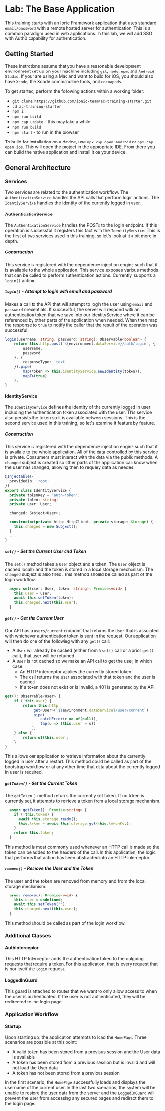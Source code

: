# Lab: The Base Application

This training starts with an Ionic Framework application that uses standard `email/password` with a remote hosted server for authentication. This is a common paradigm used in web applications. In this lab, we will add SSO with Auth0 capability for authentication.

## Getting Started

These instrctions assume that you have a reasonable development environment set up on your machine including `git`, `node`, `npm`, and `Android Studio`. If your are using a Mac and want to build for iOS, you should also have `Xcode`, the Xcode commandline tools, and `cocoapods`.

To get started, perform the following actions within a working folder:

- `git clone https://github.com/ionic-team/ac-training-starter.git`
- `cd ac-training-starter`
- `npm i`
- `npm run build`
- `npx cap update` - this may take a while
- `npm run build`
- `npm start` - to run in the browser

To build for installation on a device, use `npx cap open android` or `npx cap open ios`. This will open the project in the appropriate IDE. From there you can build the native application and install it on your device.

## General Architecture

### Services

Two services are related to the authentication workflow. The `AuthenticationService` handles the API calls that perform login actions. The `IdentiyService` handles the identity of the currently logged in user.

#### AuthenticationService

The `AuthenticationService` handles the POSTs to the login endpoint. If this operation is successful it registers this fact with the `IdentityService`. This is the first of two services used in this training, so let's look at it a bit more in depth.

##### Construction

This service is registered with the dependency injection engine such that it is available to the whole application. This service exposes various methods that can be called to perform authentication actions. Currently, supports a `login()` action.

##### `login()` - Attempt to login with email and password

Makes a call to the API that will attempt to login the user using `email` and `password` credentials. If successful, the server will respond with an authentication token that we save into our identityService where it can be referenced by other parts of the application when needed. When then map the response to `true` to notify the caller that the result of the operation was successful.

```TypeScript
login(username: string, password: string): Observable<boolean> {
    return this.http.post(`${environment.dataService}/auth/login`, {
        username,
        password
    }, {
        responseType: 'text'
    }).pipe(
        map(token => this.identityService.newIdentity(token)),
        mapTo(true)
    );
}
```

#### IdentityService

The `IdentityService` defines the identity of the currently logged in user including the authentication token associated with the user. This service also persists the token so it is available between sessions. This is the second service used in this training, so let's examine it feature by feature.

##### Construction

This service is registered with the dependency injection engine such that it is availale to the whole application. All of the data controlled by this service is private. Consumers must interact with the data via the public methods. A `changed` subject is created so other parts of the application can know when the user has changed, allowing then to requery data as needed.

```TypeScript
@Injectable({
  providedIn: 'root'
})
export class IdentityService {
  private tokenKey = 'auth-token';
  private token: string;
  private user: User;

  changed: Subject<User>;

  constructor(private http: HttpClient, private storage: Storage) {
    this.changed = new Subject();
  }
  ...
}
```

##### `set()` - Set the Current User and Token

The `set()` method takes a `User` object and a token. The `User` object is cached locally and the token is stored in a local storage mechanism. The `changed` subject is also fired. This method should be called as part of the login workflow.

```TypeScript
  async set(user: User, token: string): Promise<void> {
    this.user = user;
    await this.setToken(token);
    this.changed.next(this.user);
  }
```

##### `get()` - Get the Current User

Our API has a `users/current` endpoint that returns the `User` that is assciated with whichever authentication token is sent in the request. Our application will then do one of the following with any `get()` call:

- A `User` will already be cached (either from a `set()` call or a prior `get()` call), that user will be returned
- A `User` is not cached so we make an API call to get the user, in which case:
  - An HTTP interceptor applies the currently stored token
  - The call returns the user associated with that token and the user is cached
  - If a token does not exist or is invalid, a 401 is generated by the API

```TypeScript
get(): Observable<User> {
    if (!this.user) {
        return this.http
            .get<User>(`${environment.dataService}/user/current`)
            .pipe(
                catchError(e => of(null)),
                tap(u => (this.user = u))
            );
    } else {
        return of(this.user);
    }
}
```

This allows our application to retrieve information about the currently logged in user after a restart. This method could be called as part of the bootstrap workflow or at any other time that data about the currently logged in user is required.

##### `getToken()` - Get the Current Token

The `getToken()` method returns the currently set token. If no token is currently set, it attempts to retrieve a token from a local storage mechanism.

```TypeScript
  async getToken(): Promise<string> {
    if (!this.token) {
      await this.storage.ready();
      this.token = await this.storage.get(this.tokenKey);
    }
    return this.token;
  }
```

This method is most commonly used whenever an HTTP call is made so the token can be added to the headers of the call. In this application, the logic that performs that action has been abstracted into an HTTP interceptor.

##### `remove()` - Remove the User and the Token

The user and the token are removed from memory and from the local storage mechanism.

```TypeScript
  async remove(): Promise<void> {
    this.user = undefined;
    await this.setToken('');
    this.changed.next(this.user);
  }
```

This method should be called as part of the login workflow.

### Additional Classes

#### AuthInterceptor

This HTTP Interceptor adds the authentication token to the outgoing requests that require a token. For this application, that is every request that is not itself the `login` request.

#### LoggedInGuard

This guard is attached to routes that we want to only allow access to when the user is authenticated. If the user is not authenticated, they will be redirected to the login page.

### Application Workflow

#### Startup

Upon starting up, the application attempts to load the `HomePage`. Three scenarios are possible at this point:

- A valid token has been stored from a previous session and the User data is available
- A token has been stored from a previous session but is invalid and will not load the User data
- A token has not been stored from a previous session

In the first scenario, the `HomePage` successfully loads and displays the username of the current user. In the last two scenarios, the system will be unable to restore the user data from the server and the `LoggedInGuard` will prevent the user from accessing any secured pages and redirect them to the login page.
